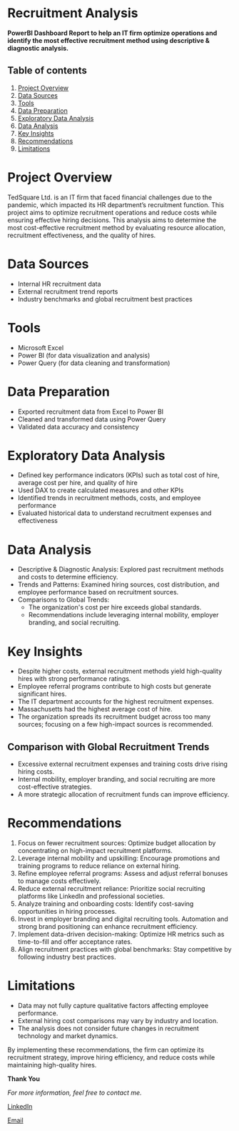 # Recruitment Analysis

**PowerBI Dashboard Report to help an IT firm optimize operations and identify the most effective recruitment method using descriptive & diagnostic analysis.**

## Table of contents
1. [Project Overview](#project-overview)
2. [Data Sources](#data-sources)
3. [Tools](#tools)
4. [Data Preparation](#data-preparation)
5. [Exploratory Data Analysis](#exploratory-data-analysis)
6. [Data Analysis](#data-analysis)
7. [Key Insights](#key-insights)
8. [Recommendations](#recommendations)
9. [Limitations](#limitations)

# Project Overview
TedSquare Ltd. is an IT firm that faced financial challenges due to the pandemic, which impacted its HR department’s recruitment function. This project aims to optimize recruitment operations and reduce costs while ensuring effective hiring decisions. This analysis aims to determine the most cost-effective recruitment method by evaluating resource allocation, recruitment effectiveness, and the quality of hires.

# Data Sources
 - Internal HR recruitment data
 - External recruitment trend reports
 - Industry benchmarks and global recruitment best practices

# Tools
- Microsoft Excel
- Power BI (for data visualization and analysis)
- Power Query (for data cleaning and transformation)

# Data Preparation
- Exported recruitment data from Excel to Power BI
- Cleaned and transformed data using Power Query
- Validated data accuracy and consistency

# Exploratory Data Analysis
- Defined key performance indicators (KPIs) such as total cost of hire, average cost per hire, and quality of hire
- Used DAX to create calculated measures and other KPIs
- Identified trends in recruitment methods, costs, and employee performance
- Evaluated historical data to understand recruitment expenses and effectiveness

# Data Analysis
- Descriptive & Diagnostic Analysis: Explored past recruitment methods and costs to determine efficiency.
- Trends and Patterns: Examined hiring sources, cost distribution, and employee performance based on recruitment sources.
- Comparisons to Global Trends:
    - The organization's cost per hire exceeds global standards.
    - Recommendations include leveraging internal mobility, employer branding, and social recruiting.

 # Key Insights
- Despite higher costs, external recruitment methods yield high-quality hires with strong performance ratings.
- Employee referral programs contribute to high costs but generate significant hires.
- The IT department accounts for the highest recruitment expenses.
- Massachusetts had the highest average cost of hire.
- The organization spreads its recruitment budget across too many sources; focusing on a few high-impact sources is recommended.

## Comparison with Global Recruitment Trends
- Excessive external recruitment expenses and training costs drive rising hiring costs.
- Internal mobility, employer branding, and social recruiting are more cost-effective strategies.
- A more strategic allocation of recruitment funds can improve efficiency.

# Recommendations
1. Focus on fewer recruitment sources: Optimize budget allocation by concentrating on high-impact recruitment platforms.
2. Leverage internal mobility and upskilling: Encourage promotions and training programs to reduce reliance on external hiring.
3. Refine employee referral programs: Assess and adjust referral bonuses to manage costs effectively.
4. Reduce external recruitment reliance: Prioritize social recruiting platforms like LinkedIn and professional societies.
5. Analyze training and onboarding costs: Identify cost-saving opportunities in hiring processes.
6. Invest in employer branding and digital recruiting tools. Automation and strong brand positioning can enhance recruitment efficiency.
7. Implement data-driven decision-making: Optimize HR metrics such as time-to-fill and offer acceptance rates.
8. Align recruitment practices with global benchmarks: Stay competitive by following industry best practices.

# Limitations
- Data may not fully capture qualitative factors affecting employee performance.
- External hiring cost comparisons may vary by industry and location.
- The analysis does not consider future changes in recruitment technology and market dynamics.



By implementing these recommendations, the firm can optimize its recruitment strategy, improve hiring efficiency, and reduce costs while maintaining high-quality hires.

**Thank You**

*For more information, feel free to contact me.*

[LinkedIn](https://www.linkedin.com/in/nafisah-bankolemoh/)

[Email](mailto:nafisah.bankolemoh@gmail.com)













